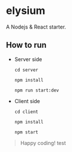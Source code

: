 # elysium

A Nodejs & React starter.

## How to run

* Server side

  `cd server`

  `npm install`

  `npm run start:dev`

* Client side

  `cd client`

  `npm install`

  `npm start`

> Happy coding! test
